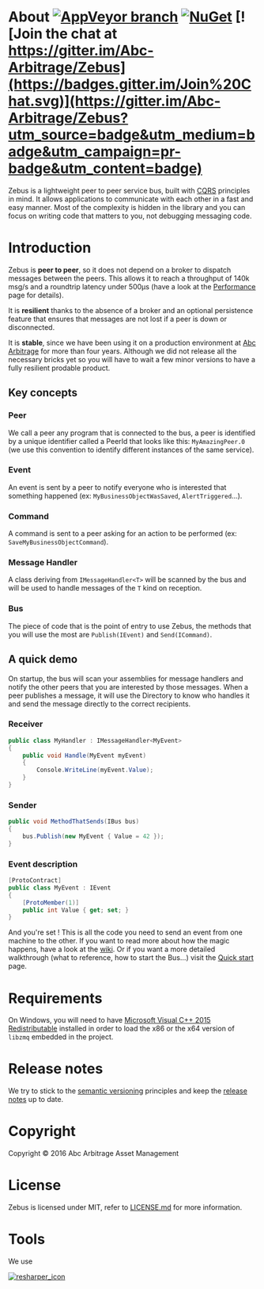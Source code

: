 # About [![AppVeyor branch](https://ci.appveyor.com/api/projects/status/wcbc0mefhap535kd?svg=true)](https://ci.appveyor.com/project/Abc-Arbitrage/zebus) [![NuGet](https://buildstats.info/nuget/Zebus)](http://www.nuget.org/packages/Zebus/) [![Join the chat at https://gitter.im/Abc-Arbitrage/Zebus](https://badges.gitter.im/Join%20Chat.svg)](https://gitter.im/Abc-Arbitrage/Zebus?utm_source=badge&utm_medium=badge&utm_campaign=pr-badge&utm_content=badge)

Zebus is a lightweight peer to peer service bus, built with [CQRS](http://martinfowler.com/bliki/CQRS.html) principles in mind. It allows applications to communicate with each other in a fast and easy manner. Most of the complexity is hidden in the library and you can focus on writing code that matters to you, not debugging messaging code.

# Introduction

Zebus is **peer to peer**, so it does not depend on a broker to dispatch messages between the peers. This allows it to reach a throughput of 140k msg/s and a roundtrip latency under 500µs (have a look at the [Performance](https://github.com/Abc-Arbitrage/Zebus/wiki/Performance) page for details).

It is **resilient** thanks to the absence of a broker and an optional persistence feature that ensures that messages are not lost if a peer is down or disconnected.

It is **stable**, since we have been using it on a production environment at [Abc Arbitrage](http://www.abc-arbitrage.com/) for more than four years. Although we did not release all the necessary bricks yet so you will have to wait a few minor versions to have a fully resilient prodable product.

## Key concepts

### Peer

We call a peer any program that is connected to the bus, a peer is identified by a unique identifier called a PeerId that looks like this: `MyAmazingPeer.0` (we use this convention to identify different instances of the same service).

### Event

An event is sent by a peer to notify everyone who is interested that something happened (ex: `MyBusinessObjectWasSaved`, `AlertTriggered`...).

### Command

A command is sent to a peer asking for an action to be performed (ex: `SaveMyBusinessObjectCommand`).

### Message Handler

A class deriving from `IMessageHandler<T>` will be scanned by the bus and will be used to handle messages of the `T` kind on reception.

### Bus

The piece of code that is the point of entry to use Zebus, the methods that you will use the most are `Publish(IEvent)` and `Send(ICommand)`.

## A quick demo

On startup, the bus will scan your assemblies for message handlers and notify the other peers that you are interested by those messages. When a peer publishes a message, it will use the Directory to know who handles it and send the message directly to the correct recipients.

### Receiver

```csharp
public class MyHandler : IMessageHandler<MyEvent>
{
    public void Handle(MyEvent myEvent)
    {
        Console.WriteLine(myEvent.Value);
    }
}
```

### Sender

```csharp
public void MethodThatSends(IBus bus)
{
    bus.Publish(new MyEvent { Value = 42 });
}
```

### Event description

```csharp
[ProtoContract]
public class MyEvent : IEvent
{
    [ProtoMember(1)]
    public int Value { get; set; }
}
```

And you're set ! This is all the code you need to send an event from one machine to the other. If you want to read more about how the magic happens, have a look at the [wiki](https://github.com/Abc-Arbitrage/Zebus/wiki). Or if you want a more detailed walkthrough (what to reference, how to start the Bus...) visit the [Quick start](https://github.com/Abc-Arbitrage/Zebus/wiki/Quick-start) page.

# Requirements

On Windows, you will need to have [Microsoft Visual C++ 2015 Redistributable](https://www.microsoft.com/en-us/download/details.aspx?id=53587) installed in order to load the x86 or the x64 version of `libzmq` embedded in the project.

# Release notes

We try to stick to the [semantic versioning](http://semver.org/) principles and keep the [release notes](https://github.com/Abc-Arbitrage/Zebus/blob/master/RELEASE_NOTES.md) up to date.

# Copyright

Copyright © 2016 Abc Arbitrage Asset Management

# License

Zebus is licensed under MIT, refer to [LICENSE.md](https://github.com/Abc-Arbitrage/Zebus/blob/master/LICENSE.md) for more information.

# Tools
We use

[![resharper_icon](https://raw.githubusercontent.com/wiki/Abc-Arbitrage/Zebus/content/icon_ReSharper.png)](https://www.jetbrains.com/resharper/)
